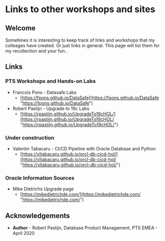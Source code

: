 # Links to other workshops and sites #

## Welcome ##

Sometimes it is interesting to keep track of links and workshops that my colleages have created. Or just links in general. This page will list them for my recollection and your fun..

## Links ##

### PTS Workshops and Hands-on Labs ###

- Francois Pons - Datasafe Labs
	- [https://fpons.github.io/DataSafe](https://fpons.github.io/DataSafe "https://fpons.github.io/DataSafe")
- Robert Pastijn - Upgrade to 19c Labs
	- [https://rpastijn.github.io/UpgradeTo19cHOL/](https://rpastijn.github.io/UpgradeTo19cHOL/ "https://rpastijn.github.io/UpgradeTo19cHOL/")

### Under construction ###

- Valentin Tabacaru - CI/CD Pipeline with Oracle Database and Python
	- [https://vltabacaru.github.io/orcl-db-cicd-hol/](https://vltabacaru.github.io/orcl-db-cicd-hol/ "https://vltabacaru.github.io/orcl-db-cicd-hol/")

### Oracle Information Sources ###

- Mike Dietrichs Upgrade page 
	- [https://mikedietrichde.com/](https://mikedietrichde.com/ "https://mikedietrichde.com/")

## Acknowledgements

- **Author** - Robert Pastijn, Database Product Management, PTS EMEA - April 2020